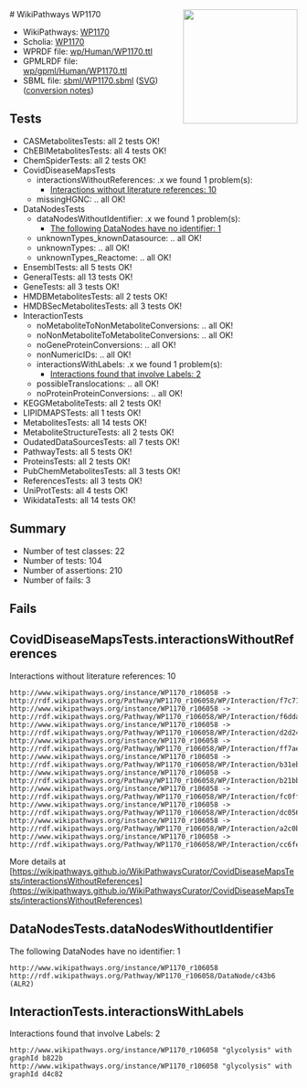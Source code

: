 <img style="float: right; width: 200px" src="../logo.png" />
# WikiPathways WP1170

* WikiPathways: [WP1170](https://identifiers.org/wikipathways:WP1170)
* Scholia: [WP1170](https://scholia.toolforge.org/wikipathways/WP1170)
* WPRDF file: [wp/Human/WP1170.ttl](../wp/Human/WP1170.ttl)
* GPMLRDF file: [wp/gpml/Human/WP1170.ttl](../wp/gpml/Human/WP1170.ttl)
* SBML file: [sbml/WP1170.sbml](../sbml/WP1170.sbml) ([SVG](../sbml/WP1170.svg)) ([conversion notes](../sbml/WP1170.txt))

## Tests
* CASMetabolitesTests: all 2 tests OK!
* ChEBIMetabolitesTests: all 4 tests OK!
* ChemSpiderTests: all 2 tests OK!
* CovidDiseaseMapsTests
    * interactionsWithoutReferences: .x we found 1 problem(s):
        * [Interactions without literature references: 10](#9701cce1)
    * missingHGNC: .. all OK!
* DataNodesTests
    * dataNodesWithoutIdentifier: .x we found 1 problem(s):
        * [The following DataNodes have no identifier: 1](#d2d32fa0)
    * unknownTypes_knownDatasource: .. all OK!
    * unknownTypes: .. all OK!
    * unknownTypes_Reactome: .. all OK!
* EnsemblTests: all 5 tests OK!
* GeneralTests: all 13 tests OK!
* GeneTests: all 3 tests OK!
* HMDBMetabolitesTests: all 2 tests OK!
* HMDBSecMetabolitesTests: all 3 tests OK!
* InteractionTests
    * noMetaboliteToNonMetaboliteConversions: .. all OK!
    * noNonMetaboliteToMetaboliteConversions: .. all OK!
    * noGeneProteinConversions: .. all OK!
    * nonNumericIDs: .. all OK!
    * interactionsWithLabels: .x we found 1 problem(s):
        * [Interactions found that involve Labels: 2](#630d2679)
    * possibleTranslocations: .. all OK!
    * noProteinProteinConversions: .. all OK!
* KEGGMetaboliteTests: all 2 tests OK!
* LIPIDMAPSTests: all 1 tests OK!
* MetabolitesTests: all 14 tests OK!
* MetaboliteStructureTests: all 2 tests OK!
* OudatedDataSourcesTests: all 7 tests OK!
* PathwayTests: all 5 tests OK!
* ProteinsTests: all 2 tests OK!
* PubChemMetabolitesTests: all 3 tests OK!
* ReferencesTests: all 3 tests OK!
* UniProtTests: all 4 tests OK!
* WikidataTests: all 14 tests OK!


## Summary

* Number of test classes: 22
* Number of tests: 104
* Number of assertions: 210
* Number of fails: 3

## Fails

<a name="9701cce1" />

## CovidDiseaseMapsTests.interactionsWithoutReferences

Interactions without literature references: 10
```
http://www.wikipathways.org/instance/WP1170_r106058 -> http://rdf.wikipathways.org/Pathway/WP1170_r106058/WP/Interaction/f7c71
http://www.wikipathways.org/instance/WP1170_r106058 -> http://rdf.wikipathways.org/Pathway/WP1170_r106058/WP/Interaction/f6dda
http://www.wikipathways.org/instance/WP1170_r106058 -> http://rdf.wikipathways.org/Pathway/WP1170_r106058/WP/Interaction/d2d24
http://www.wikipathways.org/instance/WP1170_r106058 -> http://rdf.wikipathways.org/Pathway/WP1170_r106058/WP/Interaction/ff7ae
http://www.wikipathways.org/instance/WP1170_r106058 -> http://rdf.wikipathways.org/Pathway/WP1170_r106058/WP/Interaction/b31eb
http://www.wikipathways.org/instance/WP1170_r106058 -> http://rdf.wikipathways.org/Pathway/WP1170_r106058/WP/Interaction/b21bb
http://www.wikipathways.org/instance/WP1170_r106058 -> http://rdf.wikipathways.org/Pathway/WP1170_r106058/WP/Interaction/fc0ff
http://www.wikipathways.org/instance/WP1170_r106058 -> http://rdf.wikipathways.org/Pathway/WP1170_r106058/WP/Interaction/dc056
http://www.wikipathways.org/instance/WP1170_r106058 -> http://rdf.wikipathways.org/Pathway/WP1170_r106058/WP/Interaction/a2c0b
http://www.wikipathways.org/instance/WP1170_r106058 -> http://rdf.wikipathways.org/Pathway/WP1170_r106058/WP/Interaction/cc6fe
```

More details at [https://wikipathways.github.io/WikiPathwaysCurator/CovidDiseaseMapsTests/interactionsWithoutReferences](https://wikipathways.github.io/WikiPathwaysCurator/CovidDiseaseMapsTests/interactionsWithoutReferences)

<a name="d2d32fa0" />

## DataNodesTests.dataNodesWithoutIdentifier

The following DataNodes have no identifier: 1
```
http://www.wikipathways.org/instance/WP1170_r106058 http://rdf.wikipathways.org/Pathway/WP1170_r106058/DataNode/c43b6 (ALR2)
```

<a name="630d2679" />

## InteractionTests.interactionsWithLabels

Interactions found that involve Labels: 2
```
http://www.wikipathways.org/instance/WP1170_r106058 "glycolysis" with graphId b822b
http://www.wikipathways.org/instance/WP1170_r106058 "glycolysis" with graphId d4c82
```

